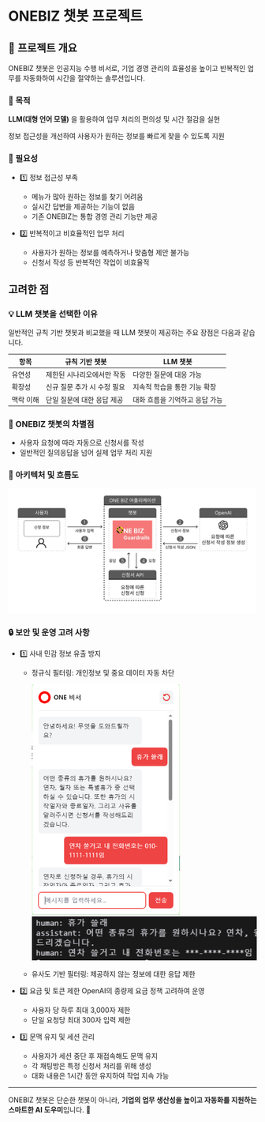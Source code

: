 # ONEBIZ 챗봇 프로젝트

## 📌 프로젝트 개요

ONEBIZ 챗봇은 인공지능 수행 비서로, 기업 경영 관리의 효율성을 높이고 반복적인 업무를 자동화하여 시간을 절약하는 솔루션입니다.

### 🎯 목적

**LLM(대형 언어 모델)** 을 활용하여 업무 처리의 편의성 및 시간 절감을 실현

정보 접근성을 개선하여 사용자가 원하는 정보를 빠르게 찾을 수 있도록 지원

### 🚨 필요성

+ 1️⃣ 정보 접근성 부족

   - 메뉴가 많아 원하는 정보를 찾기 어려움
   - 실시간 답변을 제공하는 기능이 없음
   - 기존 ONEBIZ는 통합 경영 관리 기능만 제공

+ 2️⃣ 반복적이고 비효율적인 업무 처리

   - 사용자가 원하는 정보를 예측하거나 맞춤형 제안 불가능
   - 신청서 작성 등 반복적인 작업이 비효율적

## 고려한 점

### 💡 LLM 챗봇을 선택한 이유

일반적인 규칙 기반 챗봇과 비교했을 때 LLM 챗봇이 제공하는 주요 장점은 다음과 같습니다.

| 항목 | 규칙 기반 챗봇 | LLM 챗봇 |
| --- | --- | --- |
| 유연성 | 제한된 시나리오에서만 작동 | 다양한 질문에 대응 가능 |
| 확장성 | 신규 질문 추가 시 수정 필요 | 지속적 학습을 통한 기능 확장 |
| 맥락 이해 | 단일 질문에 대한 응답 제공 | 대화 흐름을 기억하고 응답 가능 |

### 🚀 ONEBIZ 챗봇의 차별점

+ 사용자 요청에 따라 자동으로 신청서를 작성
+ 일반적인 질의응답을 넘어 실제 업무 처리 지원

### 🔗 아키텍처 및 흐름도

<img src="./resource/flow-chart.png" alt="아키텍처" width="600">

### 🔒 보안 및 운영 고려 사항

+ 1️⃣ 사내 민감 정보 유출 방지

   - 정규식 필터링: 개인정보 및 중요 데이터 자동 차단

     <img src="./resource/regex-filtering.png" alt="정규식 필터링" width="300">
     <img src="./resource/regex-filtering-result.png" alt="정규식 필터링 결과" width="500">
   - 유사도 기반 필터링: 제공하지 않는 정보에 대한 응답 제한

+ 2️⃣ 요금 및 토큰 제한
   OpenAI의 종량제 요금 정책 고려하여 운영
   - 사용자 당 하루 최대 3,000자 제한
   - 단일 요청당 최대 300자 입력 제한

+ 3️⃣ 문맥 유지 및 세션 관리
   - 사용자가 세션 중단 후 재접속해도 문맥 유지
   - 각 채팅방은 특정 신청서 처리를 위해 생성
   - 대화 내용은 1시간 동안 유지하여 작업 지속 가능

---

ONEBIZ 챗봇은 단순한 챗봇이 아니라, **기업의 업무 생산성을 높이고 자동화를 지원하는 스마트한 AI 도우미**입니다. 🚀

